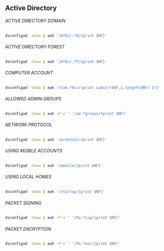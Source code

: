 ## Active Directory

###### ACTIVE DIRECTORY DOMAIN
```bash
dsconfigad -show | awk '/A*Dir.*D/{print $NF}'
```

###### ACTIVE DIRECTORY FOREST
```bash
dsconfigad -show | awk '/A*Dir.*F/{print $NF}'
```

###### COMPUTER ACCOUNT
```bash
dsconfigad -show | awk '/Com.*Acc/{print substr($NF,1,length($NF)-1)}'
```

###### ALLOWED ADMIN GROUPS
```bash
dsconfigad -show | awk -F'= ' '/ad.*groups/{print $NF}'
```

###### NETWORK PROTOCOL
```bash
dsconfigad -show | awk '/protocol/{print $NF}'
```

###### USING MOBILE ACCOUNTS
```bash
dsconfigad -show | awk '/mobile/{print $NF}'
```

###### USING LOCAL HOMES
```bash
dsconfigad -show | awk '/startup/{print $NF}'
```

###### PACKET SIGNING
```bash
dsconfigad -show | awk -F'= ' '/Pa.*sig/{print $NF}'
```

###### PACKET ENCRYPTION
```bash
dsconfigad -show | awk -F'= ' '/Pa.*enc/{print $NF}'
```
